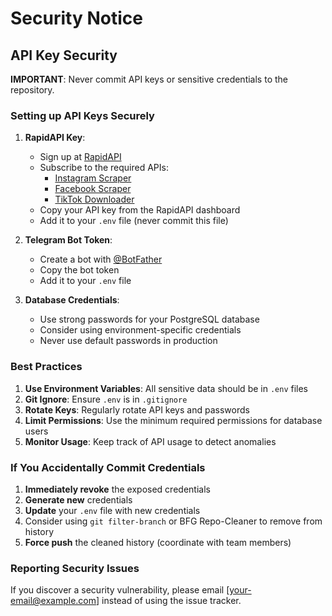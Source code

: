 # Security Notice

## API Key Security

**IMPORTANT**: Never commit API keys or sensitive credentials to the repository.

### Setting up API Keys Securely

1. **RapidAPI Key**:
   - Sign up at [RapidAPI](https://rapidapi.com/)
   - Subscribe to the required APIs:
     - [Instagram Scraper](https://rapidapi.com/social-api/api/instagram-scrapper-posts-reels-stories-downloader)
     - [Facebook Scraper](https://rapidapi.com/ytdlfree/api/facebook-scraper3)
     - [TikTok Downloader](https://rapidapi.com/yi005/api/tiktok-video-no-watermark2)
   - Copy your API key from the RapidAPI dashboard
   - Add it to your `.env` file (never commit this file)

2. **Telegram Bot Token**:
   - Create a bot with [@BotFather](https://t.me/botfather)
   - Copy the bot token
   - Add it to your `.env` file

3. **Database Credentials**:
   - Use strong passwords for your PostgreSQL database
   - Consider using environment-specific credentials
   - Never use default passwords in production

### Best Practices

1. **Use Environment Variables**: All sensitive data should be in `.env` files
2. **Git Ignore**: Ensure `.env` is in `.gitignore`
3. **Rotate Keys**: Regularly rotate API keys and passwords
4. **Limit Permissions**: Use the minimum required permissions for database users
5. **Monitor Usage**: Keep track of API usage to detect anomalies

### If You Accidentally Commit Credentials

1. **Immediately revoke** the exposed credentials
2. **Generate new** credentials
3. **Update** your `.env` file with new credentials
4. Consider using `git filter-branch` or BFG Repo-Cleaner to remove from history
5. **Force push** the cleaned history (coordinate with team members)

### Reporting Security Issues

If you discover a security vulnerability, please email [your-email@example.com] instead of using the issue tracker.
